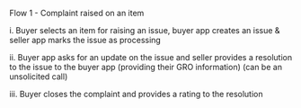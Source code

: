 Flow 1 - Complaint raised on an item

i. Buyer selects an item for raising an issue, buyer app creates an issue & seller app marks the issue as processing

ii. Buyer app asks for an update on the issue and seller provides a resolution to the issue to the buyer app (providing their GRO information) (can be an unsolicited call)

iii. Buyer closes the complaint and provides a rating to the resolution